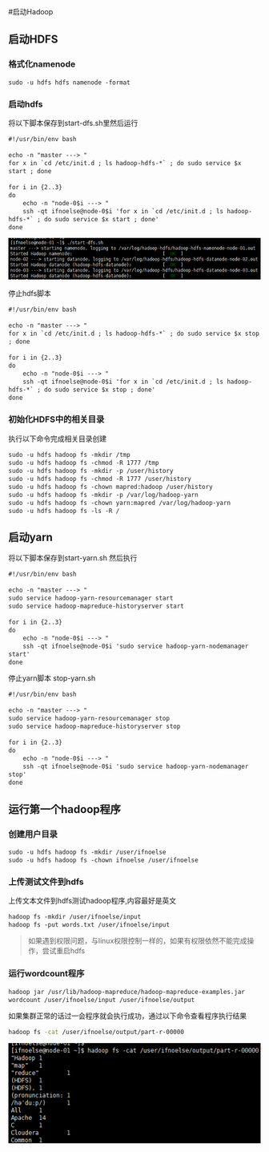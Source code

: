 #启动Hadoop

## 启动HDFS
### 格式化namenode
``` shell
sudo -u hdfs hdfs namenode -format
```
### 启动hdfs
将以下脚本保存到start-dfs.sh里然后运行
``` shell
#!/usr/bin/env bash

echo -n "master ---> "
for x in `cd /etc/init.d ; ls hadoop-hdfs-*` ; do sudo service $x start ; done

for i in {2..3}
do
    echo -n "node-0$i ---> "
    ssh -qt ifnoelse@node-0$i 'for x in `cd /etc/init.d ; ls hadoop-hdfs-*` ; do sudo service $x start ; done'
done
```
![](img/start-dfs.png)

停止hdfs脚本
``` shell
#!/usr/bin/env bash

echo -n "master ---> "
for x in `cd /etc/init.d ; ls hadoop-hdfs-*` ; do sudo service $x stop ; done

for i in {2..3}
do
    echo -n "node-0$i ---> "
    ssh -qt ifnoelse@node-0$i 'for x in `cd /etc/init.d ; ls hadoop-hdfs-*` ; do sudo service $x stop ; done'
done

```
### 初始化HDFS中的相关目录
执行以下命令完成相关目录创建
``` shell
sudo -u hdfs hadoop fs -mkdir /tmp
sudo -u hdfs hadoop fs -chmod -R 1777 /tmp
sudo -u hdfs hadoop fs -mkdir -p /user/history
sudo -u hdfs hadoop fs -chmod -R 1777 /user/history
sudo -u hdfs hadoop fs -chown mapred:hadoop /user/history
sudo -u hdfs hadoop fs -mkdir -p /var/log/hadoop-yarn
sudo -u hdfs hadoop fs -chown yarn:mapred /var/log/hadoop-yarn
sudo -u hdfs hadoop fs -ls -R /
```

## 启动yarn
将以下脚本保存到start-yarn.sh
然后执行
``` shell
#!/usr/bin/env bash

echo -n "master ---> "
sudo service hadoop-yarn-resourcemanager start
sudo service hadoop-mapreduce-historyserver start

for i in {2..3}
do
    echo -n "node-0$i ---> "
    ssh -qt ifnoelse@node-0$i 'sudo service hadoop-yarn-nodemanager start'
done
```
停止yarn脚本 stop-yarn.sh
``` shell
#!/usr/bin/env bash

echo -n "master ---> "
sudo service hadoop-yarn-resourcemanager stop
sudo service hadoop-mapreduce-historyserver stop

for i in {2..3}
do
    echo -n "node-0$i ---> "
    ssh -qt ifnoelse@node-0$i 'sudo service hadoop-yarn-nodemanager stop'
done

```

## 运行第一个hadoop程序
### 创建用户目录
``` shell
sudo -u hdfs hadoop fs -mkdir /user/ifnoelse
sudo -u hdfs hadoop fs -chown ifnoelse /user/ifnoelse
```
### 上传测试文件到hdfs
上传文本文件到hdfs测试hadoop程序,内容最好是英文
``` shell
hadoop fs -mkdir /user/ifnoelse/input
hadoop fs -put words.txt /user/ifnoelse/input
```
> 如果遇到权限问题，与linux权限控制一样的，如果有权限依然不能完成操作，尝试重启hdfs
### 运行wordcount程序
``` shell
hadoop jar /usr/lib/hadoop-mapreduce/hadoop-mapreduce-examples.jar wordcount /user/ifnoelse/input /user/ifnoelse/output
```
如果集群正常的话过一会程序就会执行成功，通过以下命令查看程序执行结果
``` bash
hadoop fs -cat /user/ifnoelse/output/part-r-00000
```
![](img/wordcount.png)
